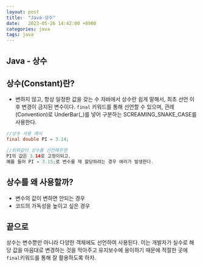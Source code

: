 ```yaml
---
layout: post
title:  "Java-상수"
date:   2023-05-26 14:42:00 +0900
categories: java
tags: java
---
```

## **Java - 상수** 

## 상수(Constant)란?
* 변하지 않고, 항상 일정한 값을 갖는 수
자바에서 상수란 쉽게 말해서, 최초 선언 이후 변경이 금지된 변수이다.
```final``` 키워드를 통해 선언할 수 있으며, 관례(Convention)로 UnderBar(_)를 넣어 구분하는 SCREAMING_SNAKE_CASE를 사용한다.

```java
//상수 사용 예시
final double PI = 3.14;

//위와같이 상수를 선언해주면
PI의 값은 3.14로 고정이되고,
예를 들어 PI = 3.15;로 변수를 재 할당하려는 경우 에러가 발생한다.
```

## 상수를 왜 사용할까?
* 변수의 값이 변하면 안되는 경우
* 코드의 가독성을 높이고 싶은 경우
    




## 끝으로
상수는 변수뿐만 아니라 다양한 객체에도 선언하여 사용된다.
이는 개발자가 실수로 해당 값을 마음대로 변경하는 것을 막아주고 유지보수에 용이하기 때문에 적절한 곳에 ```final```키워드를 통해 잘 활용하도록 하자.
